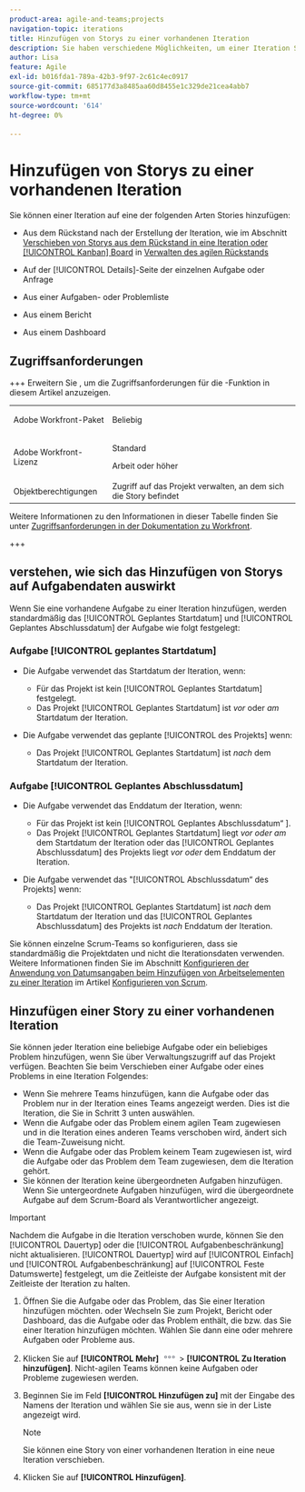 ```yaml
---
product-area: agile-and-teams;projects
navigation-topic: iterations
title: Hinzufügen von Storys zu einer vorhandenen Iteration
description: Sie haben verschiedene Möglichkeiten, um einer Iteration Stories hinzuzufügen.
author: Lisa
feature: Agile
exl-id: b016fda1-789a-42b3-9f97-2c61c4ec0917
source-git-commit: 685177d3a8485aa60d8455e1c329de21cea4abb7
workflow-type: tm+mt
source-wordcount: '614'
ht-degree: 0%

---
```


# Hinzufügen von Storys zu einer vorhandenen Iteration

Sie können einer Iteration auf eine der folgenden Arten Stories hinzufügen:

* Aus dem Rückstand nach der Erstellung der Iteration, wie im Abschnitt [Verschieben von Storys aus dem Rückstand in eine Iteration oder [!UICONTROL Kanban] Board](../../../agile/work-in-an-agile-environment/manage-the-agile-backlog.md#move-stories-from-the-backlog-to-an-iteration-or--board) in [Verwalten des agilen Rückstands](../../../agile/work-in-an-agile-environment/manage-the-agile-backlog.md)

* Auf der [!UICONTROL Details]-Seite der einzelnen Aufgabe oder Anfrage
* Aus einer Aufgaben- oder Problemliste
* Aus einem Bericht
* Aus einem Dashboard

## Zugriffsanforderungen

+++ Erweitern Sie , um die Zugriffsanforderungen für die -Funktion in diesem Artikel anzuzeigen.

<table style="table-layout:auto"> 
 <tbody> 
  <tr> 
   <td role="rowheader">Adobe Workfront-Paket</td> 
   <td> <p>Beliebig</p> </td> 
  </tr> 
  <tr> 
   <td role="rowheader">Adobe Workfront-Lizenz</td> 
   <td> <p>Standard</p> 
   <p>Arbeit oder höher</p> </td> 
  </tr>
   <tr> 
   <td role="rowheader">Objektberechtigungen</td> 
   <td>Zugriff auf das Projekt verwalten, an dem sich die Story befindet </td> 
  </tr>
 </tbody> 
</table>

Weitere Informationen zu den Informationen in dieser Tabelle finden Sie unter [Zugriffsanforderungen in der Dokumentation zu Workfront](/help/quicksilver/administration-and-setup/add-users/access-levels-and-object-permissions/access-level-requirements-in-documentation.md).

+++

## verstehen, wie sich das Hinzufügen von Storys auf Aufgabendaten auswirkt

Wenn Sie eine vorhandene Aufgabe zu einer Iteration hinzufügen, werden standardmäßig das [!UICONTROL Geplantes Startdatum] und [!UICONTROL Geplantes Abschlussdatum] der Aufgabe wie folgt festgelegt:

### Aufgabe [!UICONTROL geplantes Startdatum]

* Die Aufgabe verwendet das Startdatum der Iteration, wenn:

   * Für das Projekt ist kein [!UICONTROL Geplantes Startdatum] festgelegt.
   * Das Projekt [!UICONTROL Geplantes Startdatum] ist *vor* oder *am* Startdatum der Iteration.

* Die Aufgabe verwendet das geplante [!UICONTROL  des Projekts] wenn:

   * Das Projekt [!UICONTROL Geplantes Startdatum] ist *nach* dem Startdatum der Iteration.

### Aufgabe [!UICONTROL Geplantes Abschlussdatum]

* Die Aufgabe verwendet das Enddatum der Iteration, wenn:

   * Für das Projekt ist kein [!UICONTROL Geplantes Abschlussdatum“ ].
   * Das Projekt [!UICONTROL Geplantes Startdatum] liegt *vor oder am* dem Startdatum der Iteration oder das [!UICONTROL Geplantes Abschlussdatum] des Projekts liegt *vor oder* dem Enddatum der Iteration.

* Die Aufgabe verwendet das &quot;[!UICONTROL  Abschlussdatum“ des Projekts] wenn:

   * Das Projekt [!UICONTROL Geplantes Startdatum] ist *nach* dem Startdatum der Iteration und das [!UICONTROL Geplantes Abschlussdatum] des Projekts ist *nach* Enddatum der Iteration.

Sie können einzelne Scrum-Teams so konfigurieren, dass sie standardmäßig die Projektdaten und nicht die Iterationsdaten verwenden. Weitere Informationen finden Sie im Abschnitt [Konfigurieren der Anwendung von Datumsangaben beim Hinzufügen von Arbeitselementen zu einer Iteration](../../../agile/get-started-with-agile-in-workfront/configure-scrum.md#configure-how-dates-are-applied-when-adding-work-items-to-an-iteration) im Artikel [Konfigurieren von Scrum](../../../agile/get-started-with-agile-in-workfront/configure-scrum.md).

## Hinzufügen einer Story zu einer vorhandenen Iteration

Sie können jeder Iteration eine beliebige Aufgabe oder ein beliebiges Problem hinzufügen, wenn Sie über Verwaltungszugriff auf das Projekt verfügen. Beachten Sie beim Verschieben einer Aufgabe oder eines Problems in eine Iteration Folgendes:

* Wenn Sie mehrere Teams hinzufügen, kann die Aufgabe oder das Problem nur in der Iteration eines Teams angezeigt werden. Dies ist die Iteration, die Sie in Schritt 3 unten auswählen.
* Wenn die Aufgabe oder das Problem einem agilen Team zugewiesen und in die Iteration eines anderen Teams verschoben wird, ändert sich die Team-Zuweisung nicht.
* Wenn die Aufgabe oder das Problem keinem Team zugewiesen ist, wird die Aufgabe oder das Problem dem Team zugewiesen, dem die Iteration gehört.
* Sie können der Iteration keine übergeordneten Aufgaben hinzufügen. Wenn Sie untergeordnete Aufgaben hinzufügen, wird die übergeordnete Aufgabe auf dem Scrum-Board als Verantwortlicher angezeigt.

>[!IMPORTANT]
>
>Nachdem die Aufgabe in die Iteration verschoben wurde, können Sie den [!UICONTROL Dauertyp] oder die [!UICONTROL Aufgabenbeschränkung] nicht aktualisieren. [!UICONTROL Dauertyp] wird auf [!UICONTROL Einfach] und [!UICONTROL Aufgabenbeschränkung] auf [!UICONTROL Feste Datumswerte] festgelegt, um die Zeitleiste der Aufgabe konsistent mit der Zeitleiste der Iteration zu halten.

1. Öffnen Sie die Aufgabe oder das Problem, das Sie einer Iteration hinzufügen möchten.
oder
Wechseln Sie zum Projekt, Bericht oder Dashboard, das die Aufgabe oder das Problem enthält, die bzw. das Sie einer Iteration hinzufügen möchten. Wählen Sie dann eine oder mehrere Aufgaben oder Probleme aus.

1. Klicken Sie auf **[!UICONTROL Mehr]** ![Mehr-Symbol](assets/more-icon.png) > **[!UICONTROL Zu Iteration hinzufügen]**.
Nicht-agilen Teams können keine Aufgaben oder Probleme zugewiesen werden.

1. Beginnen Sie im Feld **[!UICONTROL Hinzufügen zu]** mit der Eingabe des Namens der Iteration und wählen Sie sie aus, wenn sie in der Liste angezeigt wird.

   >[!NOTE]
   >
   >Sie können eine Story von einer vorhandenen Iteration in eine neue Iteration verschieben.

1. Klicken Sie auf **[!UICONTROL Hinzufügen]**.
